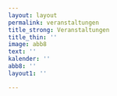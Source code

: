 ```yaml
---
layout: layout
permalink: veranstaltungen
title_strong: Veranstaltungen
title_thin: ''
image: abb8
text: ''
kalender: ''
abb8: ''
layout1: ''

---
```

